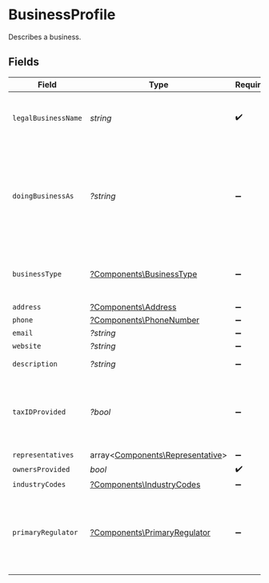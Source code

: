 # BusinessProfile

Describes a business.


## Fields

| Field                                                                                        | Type                                                                                         | Required                                                                                     | Description                                                                                  | Example                                                                                      |
| -------------------------------------------------------------------------------------------- | -------------------------------------------------------------------------------------------- | -------------------------------------------------------------------------------------------- | -------------------------------------------------------------------------------------------- | -------------------------------------------------------------------------------------------- |
| `legalBusinessName`                                                                          | *string*                                                                                     | :heavy_check_mark:                                                                           | The legal name under which the entity is registered.                                         | Classbooker, LLC                                                                             |
| `doingBusinessAs`                                                                            | *?string*                                                                                    | :heavy_minus_sign:                                                                           | A registered trade name under which the business operates, if different from its legal name. |                                                                                              |
| `businessType`                                                                               | [?Components\BusinessType](../../Models/Components/BusinessType.md)                          | :heavy_minus_sign:                                                                           | The type of entity represented by this business.                                             | llc                                                                                          |
| `address`                                                                                    | [?Components\Address](../../Models/Components/Address.md)                                    | :heavy_minus_sign:                                                                           | N/A                                                                                          |                                                                                              |
| `phone`                                                                                      | [?Components\PhoneNumber](../../Models/Components/PhoneNumber.md)                            | :heavy_minus_sign:                                                                           | N/A                                                                                          |                                                                                              |
| `email`                                                                                      | *?string*                                                                                    | :heavy_minus_sign:                                                                           | N/A                                                                                          | jordan.lee@classbooker.dev                                                                   |
| `website`                                                                                    | *?string*                                                                                    | :heavy_minus_sign:                                                                           | N/A                                                                                          |                                                                                              |
| `description`                                                                                | *?string*                                                                                    | :heavy_minus_sign:                                                                           | N/A                                                                                          | Local fitness gym paying out instructors                                                     |
| `taxIDProvided`                                                                              | *?bool*                                                                                      | :heavy_minus_sign:                                                                           | Indicates whether a tax ID has been provided for this business.                              |                                                                                              |
| `representatives`                                                                            | array<[Components\Representative](../../Models/Components/Representative.md)>                | :heavy_minus_sign:                                                                           | N/A                                                                                          |                                                                                              |
| `ownersProvided`                                                                             | *bool*                                                                                       | :heavy_check_mark:                                                                           | N/A                                                                                          |                                                                                              |
| `industryCodes`                                                                              | [?Components\IndustryCodes](../../Models/Components/IndustryCodes.md)                        | :heavy_minus_sign:                                                                           | N/A                                                                                          |                                                                                              |
| `primaryRegulator`                                                                           | [?Components\PrimaryRegulator](../../Models/Components/PrimaryRegulator.md)                  | :heavy_minus_sign:                                                                           | If the business is a financial institution, this field describes its primary regulator.      |                                                                                              |